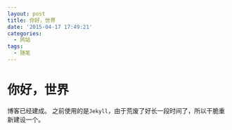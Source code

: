 ```yaml
---
layout: post
title: 你好，世界
date: '2015-04-17 17:49:21'
categories:
  - 网站
tags:
  - 随笔
---
```


# 你好，世界

博客已经建成。
之前使用的是`Jekyll`，由于荒废了好长一段时间了，所以干脆重新建设一个。
